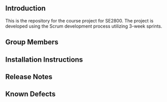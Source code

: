 ## Introduction

This is the repository for the course project for SE2800.  The project is developed using the Scrum development process utilizing 3-week sprints.

## Group Members

## Installation Instructions

## Release Notes

## Known Defects